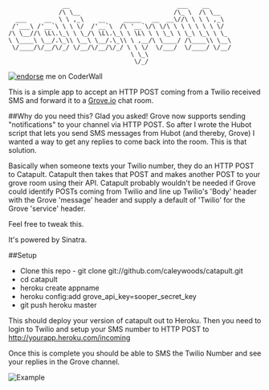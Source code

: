                    __                              ___    __      
                  /\ \__                          /\_ \  /\ \__   
      ___     __  \ \ ,_\    __     _____   __  __\//\ \ \ \ ,_\  
     /'___\ /'__`\ \ \ \/  /'__`\  /\ '__`\/\ \/\ \ \ \ \ \ \ \/  
    /\ \__//\ \L\.\_\ \ \_/\ \L\.\_\ \ \L\ \ \ \_\ \ \_\ \_\ \ \_ 
    \ \____\ \__/.\_\\ \__\ \__/.\_\\ \ ,__/\ \____/ /\____\\ \__\
     \/____/\/__/\/_/ \/__/\/__/\/_/ \ \ \/  \/___/  \/____/ \/__/
                                      \ \_\                       
                                       \/_/


[![endorse](http://api.coderwall.com/caleywoods/endorsecount.png)](http://coderwall.com/caleywoods) me on CoderWall

This is a simple app to accept an HTTP POST coming from a Twilio received SMS and forward it to a [Grove.io](http://Grove.io) chat room.


##Why do you need this?
Glad you asked! Grove now supports sending "notifications" to your channel via HTTP POST. So after I wrote the Hubot script that lets
you send SMS messages from Hubot (and thereby, Grove) I wanted a way to get any replies to come back into the room. This is that solution.

Basically when someone texts your Twilio number, they do an HTTP POST to Catapult. Catapult then takes that POST and makes another POST
to your grove room using their API. Catapult probably wouldn't be needed if Grove could identify POSTs coming from Twilio and line up
Twilio's 'Body' header with the Grove 'message' header and supply a default of 'Twilio' for the Grove 'service' header.

Feel free to tweak this.

It's powered by Sinatra.

##Setup

* Clone this repo - git clone git://github.com/caleywoods/catapult.git
* cd catapult
* heroku create appname
* heroku config:add grove_api_key=sooper_secret_key
* git push heroku master

This should deploy your version of catapult out to Heroku. Then you need to login to Twilio and setup your SMS number to
HTTP POST to http://yourapp.heroku.com/incoming

Once this is complete you should be able to SMS the Twilio Number and see your replies in the Grove channel.

![Example](http://i.imgur.com/wcjzQ.png)

